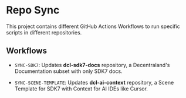 # Repo Sync

This project contains different GitHub Actions Workflows to run specific scripts in different repositories.

## Workflows

* `SYNC-SDK7`: Updates **dcl-sdk7-docs** repository, a Decentraland's Documentation subset with only SDK7 docs.

* `SYNC-SCENE-TEMPLATE`: Updates **dcl-ai-context** repository, a Scene Template for SDK7 with Context for AI IDEs like Cursor.